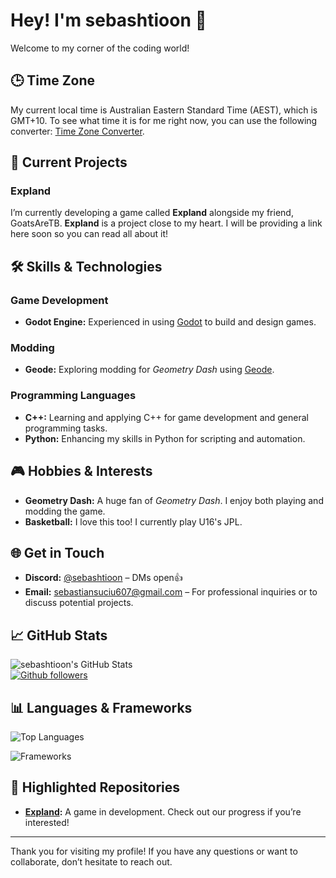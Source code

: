 # Hey! I'm sebashtioon 👋 

Welcome to my corner of the coding world!

## 🕒 Time Zone

My current local time is Australian Eastern Standard Time (AEST), which is GMT+10. To see what time it is for me right now, you can use the following converter: [Time Zone Converter](https://www.timeanddate.com/worldclock/converter.html?iso=20240814T000000&p1=264).

## 🚀 Current Projects

### Expland

I’m currently developing a game called **Expland** alongside my friend, GoatsAreTB. **Expland** is a project close to my heart. I will be providing a link here soon so you can read all about it!

## 🛠 Skills & Technologies

### Game Development
- **Godot Engine:** Experienced in using [Godot](https://godotengine.org/) to build and design games.

### Modding
- **Geode:** Exploring modding for *Geometry Dash* using [Geode](https://geode-sdk.org).

### Programming Languages
- **C++:** Learning and applying C++ for game development and general programming tasks.
- **Python:** Enhancing my skills in Python for scripting and automation.

## 🎮 Hobbies & Interests

- **Geometry Dash:** A huge fan of *Geometry Dash*. I enjoy both playing and modding the game.
- **Basketball:** I love this too! I currently play U16's JPL.

## 🌐 Get in Touch

- **Discord:** [@sebashtioon](https://discord.com/users/sebashtioon) – DMs open👍
- **Email:** [sebastiansuciu607@gmail.com](mailto:sebastiansuciu607@gmail.com) – For professional inquiries or to discuss potential projects.

## 📈 GitHub Stats

![sebashtioon's GitHub Stats](https://github-readme-stats.vercel.app/api?username=sebashtioon&show_icons=true&hide_title=true&count_private=true&hide=prs&theme=radical) <br>
[![Github followers](https://img.shields.io/github/followers/sebashtioon?style=social)](https://github.com/sebashtioon)

## 📊 Languages & Frameworks

![Top Languages](https://github-readme-stats.vercel.app/api/top-langs/?username=sebashtioon&layout=compact&theme=radical)

![Frameworks](https://img.shields.io/badge/Frameworks-Godot-brightgreen?style=flat&logo=godot)

## 🌟 Highlighted Repositories

- **[Expland](https://github.com/sebashtioon/Expland):** A game in development. Check out our progress if you’re interested!


---

Thank you for visiting my profile! If you have any questions or want to collaborate, don’t hesitate to reach out.
